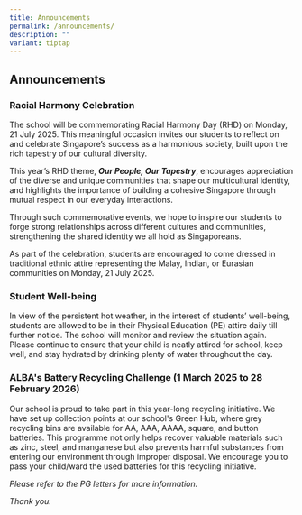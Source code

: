 ```yaml
---
title: Announcements
permalink: /announcements/
description: ""
variant: tiptap
---
```

<h2>Announcements</h2>
<h3><strong>Racial Harmony Celebration</strong></h3>
<p>The school will be commemorating Racial Harmony Day (RHD) on Monday, 21
July 2025. This meaningful occasion invites our students to reflect on
and celebrate Singapore’s success as a harmonious society, built upon the
rich tapestry of our cultural diversity.</p>
<p>This year’s RHD theme, <strong><em>Our People, Our Tapestry</em></strong>,
encourages appreciation of the diverse and unique communities that shape
our multicultural identity, and highlights the importance of building a
cohesive Singapore through mutual respect in our everyday interactions.</p>
<p>Through such commemorative events, we hope to inspire our students to
forge strong relationships across different cultures and communities, strengthening
the shared identity we all hold as Singaporeans.</p>
<p>As part of the celebration, students are encouraged to come dressed in
traditional ethnic attire representing the Malay, Indian, or Eurasian communities
on Monday, 21 July 2025.</p>
<p></p>
<h3><strong>Student Well-being</strong></h3>
<p>In view of the persistent hot weather, in the interest of students’ well-being,
students are allowed to be in their Physical Education (PE) attire daily
till further notice. The school will monitor and review the situation again.
Please continue to ensure that your child is neatly attired for school,
keep well, and stay hydrated by drinking plenty of water throughout the
day.</p>
<p></p>
<h3><strong>ALBA's Battery Recycling Challenge</strong> (1 March 2025 to 28 February 2026)</h3>
<p>Our school is proud to take part in this year-long recycling initiative.
We have set up collection points at our school's Green Hub, where grey
recycling bins are available for AA, AAA, AAAA, square, and button batteries.
This programme not only helps recover valuable materials such as zinc,
steel, and manganese but also prevents harmful substances from entering
our environment through improper disposal. We encourage you to pass your
child/ward the used batteries for this recycling initiative.</p>
<p></p>
<p><em>Please refer to the PG letters for more information.</em>
</p>
<p><em>Thank you.</em>
</p>